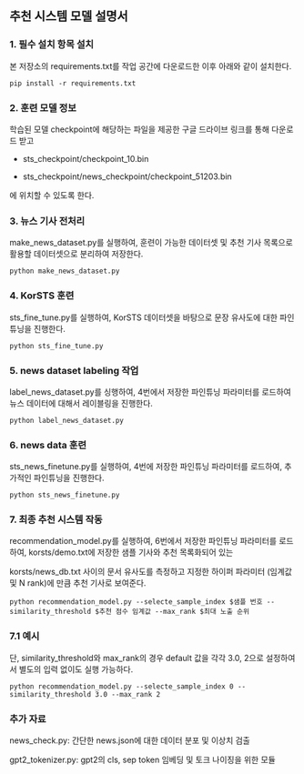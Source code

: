 ## 추천 시스템 모델 설명서

### 1. 필수 설치 항목 설치

본 저장소의 requirements.txt를 작업 공간에 다운로드한 이후 아래와 같이 설치한다.  

```
pip install -r requirements.txt
```
### 2. 훈련 모델 정보

학습된 모델 checkpoint에 해당하는 파일을 제공한 구글 드라이브 링크를 통해 다운로드 받고

- sts_checkpoint/checkpoint_10.bin

- sts_checkpoint/news_checkpoint/checkpoint_51203.bin

에 위치할 수 있도록 한다.

### 3. 뉴스 기사 전처리

make_news_dataset.py를 실행하여, 훈련이 가능한 데이터셋 및 추천 기사 목록으로 활용할 데이터셋으로 분리하여 저장한다. 

```
python make_news_dataset.py
```

### 4. KorSTS 훈련

sts_fine_tune.py를 실행하여, KorSTS 데이터셋을 바탕으로 문장 유사도에 대한 파인 튜닝을 진행한다. 

```
python sts_fine_tune.py
```

### 5. news dataset labeling 작업

label_news_dataset.py를 싱행하여, 4번에서 저장한 파인튜닝 파라미터를 로드하여 뉴스 데이터에 대해서 레이블링을 진행한다. 

```
python label_news_dataset.py
```

### 6. news data 훈련

sts_news_finetune.py를 실행하여, 4번에 저장한 파인튜닝 파라미터를 로드하여, 추가적인 파인튜닝을 진행한다. 

```
python sts_news_finetune.py
```

### 7. 최종 추천 시스템 작동

recommendation_model.py를 실행하여, 6번에서 저장한 파인튜닝 파라미터를 로드하여, korsts/demo.txt에 저장한 샘플 기사와 추천 목록화되어 있는

korsts/news_db.txt 사이의 문서 유사도를 측정하고 지정한 하이퍼 파라미터 (임계값 및 N rank)에 만큼 추천 기사로 보여준다.

```
python recommendation_model.py --selecte_sample_index $샘플 번호 --similarity_threshold $추천 점수 임계값 --max_rank $최대 노출 순위
```

### 7.1 예시

단, similarity_threshold와 max_rank의 경우 default 값을 각각 3.0, 2으로 설정하여서 별도의 입력 없이도 실행 가능하다.

```
python recommendation_model.py --selecte_sample_index 0 --similarity_threshold 3.0 --max_rank 2
```


### 추가 자료

news_check.py: 간단한 news.json에 대한 데이터 분포 및 이상치 검출

gpt2_tokenizer.py: gpt2의 cls, sep token 임베딩 및 토크 나이징을 위한 모듈 






